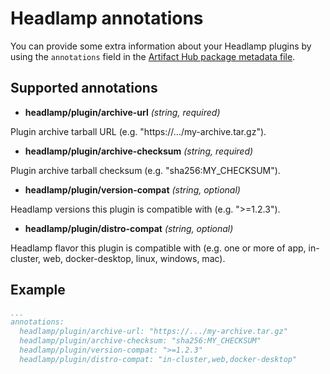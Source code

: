 # Headlamp annotations

You can provide some extra information about your Headlamp plugins by using the `annotations` field in the [Artifact Hub package metadata file](https://github.com/khulnasoft/artifacthub/blob/master/docs/metadata/artifacthub-pkg.yml).

## Supported annotations

- **headlamp/plugin/archive-url** *(string, required)*

Plugin archive tarball URL (e.g. "https://.../my-archive.tar.gz").

- **headlamp/plugin/archive-checksum** *(string, required)*

Plugin archive tarball checksum (e.g. "sha256:MY_CHECKSUM").

- **headlamp/plugin/version-compat** *(string, optional)*

Headlamp versions this plugin is compatible with (e.g. ">=1.2.3").

- **headlamp/plugin/distro-compat** *(string, optional)*

Headlamp flavor this plugin is compatible with (e.g. one or more of app, in-cluster, web, docker-desktop, linux, windows, mac).

## Example

```yaml
...
annotations:
  headlamp/plugin/archive-url: "https://.../my-archive.tar.gz"
  headlamp/plugin/archive-checksum: "sha256:MY_CHECKSUM"
  headlamp/plugin/version-compat: ">=1.2.3"
  headlamp/plugin/distro-compat: "in-cluster,web,docker-desktop"
```
